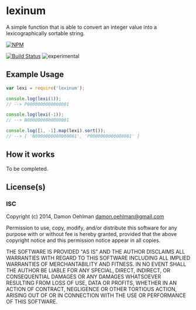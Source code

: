 # lexinum

A simple function that is able to convert an integer value into a lexicographically
sortable string.


[![NPM](https://nodei.co/npm/lexinum.png)](https://nodei.co/npm/lexinum/)

[![Build Status](https://img.shields.io/travis/DamonOehlman/lexinum.svg?branch=master)](https://travis-ci.org/DamonOehlman/lexinum)
![experimental](https://img.shields.io/badge/stability-experimental-red.svg)

## Example Usage

```js
var lexi = require('lexinum');

console.log(lexi(1));
// --> P0000000000000001

console.log(lexi(-1));
// --> N0000000000000001

console.log([1, -1].map(lexi).sort());
// --> [ 'N0000000000000001', 'P0000000000000001' ]

```

## How it works

To be completed.

## License(s)

### ISC

Copyright (c) 2014, Damon Oehlman <damon.oehlman@gmail.com>

Permission to use, copy, modify, and/or distribute this software for any
purpose with or without fee is hereby granted, provided that the above
copyright notice and this permission notice appear in all copies.

THE SOFTWARE IS PROVIDED "AS IS" AND THE AUTHOR DISCLAIMS ALL WARRANTIES WITH
REGARD TO THIS SOFTWARE INCLUDING ALL IMPLIED WARRANTIES OF MERCHANTABILITY
AND FITNESS. IN NO EVENT SHALL THE AUTHOR BE LIABLE FOR ANY SPECIAL, DIRECT,
INDIRECT, OR CONSEQUENTIAL DAMAGES OR ANY DAMAGES WHATSOEVER RESULTING FROM
LOSS OF USE, DATA OR PROFITS, WHETHER IN AN ACTION OF CONTRACT, NEGLIGENCE OR
OTHER TORTIOUS ACTION, ARISING OUT OF OR IN CONNECTION WITH THE USE OR
PERFORMANCE OF THIS SOFTWARE.

